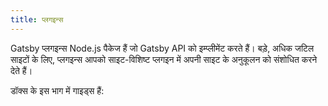 ```yaml
---
title: प्लगइन्स
---
```


Gatsby प्लगइन्स Node.js पैकेज हैं जो Gatsby API को इम्प्लीमेंट करते हैं। बड़े, अधिक जटिल साइटों के लिए, प्लगइन्स आपको साइट-विशिष्ट प्लगइन  में अपनी साइट के अनुकूलन को संशोधित करने देते हैं।

डॉक्स के इस भाग में गाइड्स हैं:

<GuideList slug={props.slug} />
